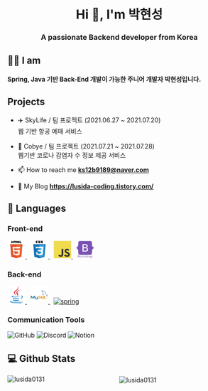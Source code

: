 <h1 align="center">Hi 👋, I'm 박현성</h1>
<h3 align="center">A passionate Backend developer from Korea</h3>

## 🙋‍♂️ I am
 #### Spring, Java 기반 Back-End 개발이 가능한 주니어 개발자 박현성입니다.<br>
 >

## Projects
- ✈️ SkyLife / 팀 프로젝트 (2021.06.27 ~ 2021.07.20)<br> 웹 기반 항공 예매 서비스 
- 🏪 Cobye / 팀 프로젝트 (2021.07.21 ~ 2021.07.28)<br> 웹기반 코로나 감염자 수 정보 제공 서비스

- 📫 How to reach me **ks12b9189@naver.com**
- 📝 My Blog **https://lusida-coding.tistory.com/**

## 🎯 Languages
### Front-end 
<div><p align="left"> 
  <a href="https://www.w3.org/html/" target="_blank"> <img src="https://raw.githubusercontent.com/devicons/devicon/master/icons/html5/html5-original-wordmark.svg" alt="html5" width="40" height="40"/> </a>&nbsp;
  <a href="https://www.w3schools.com/css/" target="_blank"> <img src="https://raw.githubusercontent.com/devicons/devicon/master/icons/css3/css3-original-wordmark.svg" alt="css3" width="40" height="40"/> </a>&nbsp; 
  <a href="https://developer.mozilla.org/en-US/docs/Web/JavaScript" target="_blank"> <img src="https://raw.githubusercontent.com/devicons/devicon/master/icons/javascript/javascript-original.svg" alt="javascript" width="40" height="40"/> </a>&nbsp;
   <a href="https://getbootstrap.com" target="_blank"> <img src="https://raw.githubusercontent.com/devicons/devicon/master/icons/bootstrap/bootstrap-plain-wordmark.svg" alt="bootstrap" width="40" height="40"/> </a> </div>
  
  ### Back-end 
  <div>
   <a href="https://www.java.com" target="_blank"> <img src="https://raw.githubusercontent.com/devicons/devicon/master/icons/java/java-original.svg" alt="java" width="40" height="40"/> </a>&nbsp;
  <a href="https://www.mysql.com/" target="_blank"> <img src="https://raw.githubusercontent.com/devicons/devicon/master/icons/mysql/mysql-original-wordmark.svg" alt="mysql" width="40" height="40"/> </a>&nbsp; 
  <a href="https://spring.io/" target="_blank"> <img src="https://www.vectorlogo.zone/logos/springio/springio-icon.svg" alt="spring" width="40" height="40"/> </a> </p>
  </div>
  
  ### Communication Tools
<div>
<img alt="GitHub" src="https://img.shields.io/badge/github-%23121011.svg?style=for-the-badge&logo=github&logoColor=white"/>   
<img alt="Discord" src="https://img.shields.io/badge/Discord-%237289DA.svg?style=for-the-badge&logo=discord&logoColor=white"/>
<img alt="Notion" src="https://img.shields.io/badge/Notion-%23000000.svg?style=for-the-badge&logo=notion&logoColor=white"/>
</div>    

## 💻 Github Stats
<div><img align="center" src="https://github-readme-stats.vercel.app/api?username=lusida0131&show_icons=true&locale=en" alt="lusida0131" width="50%"/><img align="left" src="https://github-readme-stats.vercel.app/api/top-langs?username=lusida0131&show_icons=true&locale=en&layout=compact" alt="lusida0131" width="50%" height="195"/></div>
